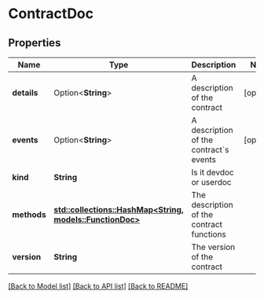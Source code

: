 # ContractDoc

## Properties

Name | Type | Description | Notes
------------ | ------------- | ------------- | -------------
**details** | Option<**String**> | A description of the contract | [optional]
**events** | Option<**String**> | A description of the contract`s events | [optional]
**kind** | **String** | Is it devdoc or userdoc | 
**methods** | [**std::collections::HashMap<String, models::FunctionDoc>**](FunctionDoc.md) | The description of the contract functions | 
**version** | **String** | The version of the contract | 

[[Back to Model list]](../README.md#documentation-for-models) [[Back to API list]](../README.md#documentation-for-api-endpoints) [[Back to README]](../README.md)


